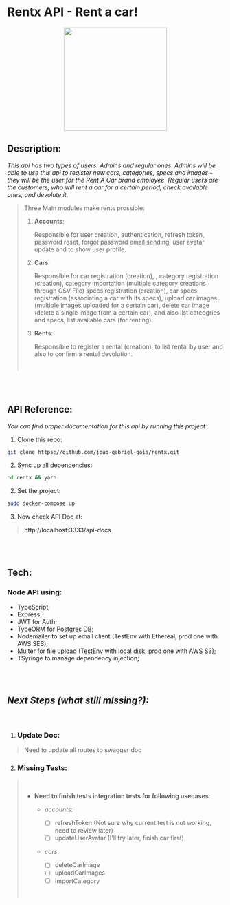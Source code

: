 # Rentx API - Rent a car!

<img
  src="https://www.pinclipart.com/picdir/big/95-950337_racecar-jake-by-sircinnamon-d5itmuc-adventure-time-car.png"
  style="display: block !important; margin: 0 auto !important;" width="240"
/>


## __Description:__

_This api has two types of users: Admins and regular ones. Admins will be able to use this api to register new cars, categories, specs and images - they will be the user for the Rent A Car brand employee. Regular users are the customers, who will rent a car for a certain period, check available ones, and devolute it._

>Three Main modules make rents prossible:
>
> 1) __Accounts__:
>    
>    Responsible for user creation, authentication, refresh token, password reset, forgot password email sending, user avatar update and to show user profile.
>
> 2) __Cars__:
>
>    Responsible for car registration (creation), , category registration (creation), category importation (multiple category creations through CSV File) specs registration (creation), car specs registration (associating a car with its specs), upload car images (multiple images uploaded for a certain car), delete car image (delete a single image from a certain car), and also list cateogries and specs, list available cars (for renting).
>
>3) __Rents__:
>
>    Responsible to register a rental (creation), to list rental by user and also to confirm a rental devolution.
>
></br>
</br><br>

## __API Reference:__
_You can find proper documentation for this api by running this project:_

1) Clone this repo:
```bash
git clone https://github.com/joao-gabriel-gois/rentx.git
```

2) Sync up all dependencies:
```bash
cd rentx && yarn
``` 
2) Set the project:
```bash
sudo docker-compose up
```

3) Now check API Doc at:

><a src="http://localhost:3333/api-docs">http://localhost:3333/api-docs</a>

<br><br>


## __Tech:__

### Node API using:
* TypeScript;
* Express;
* JWT for Auth;
* TypeORM for Postgres DB;
* Nodemailer to set up email client (TestEnv with Ethereal, prod one with AWS SES);
* Multer for file upload (TestEnv with local disk, prod one with AWS S3);
* TSyringe to manage dependency injection;

<br><br>

## _Next Steps (what still missing?):_
<br>

1) ### Update Doc:
>Need to update all routes to swagger doc

2) ### Missing Tests:

> <br/>
>
>  - __Need to finish tests integration tests for following usecases__:
>
>    - _accounts_:
>
>      - [ ] refreshToken (Not sure why current test is not working, need to review later)
>      - [ ] updateUserAvatar (I'll try later, finish car first)
>
>    - _cars_:
>         - [ ] deleteCarImage
>         - [ ] uploadCarImages
>         - [ ] ImportCategory
>         
><br>